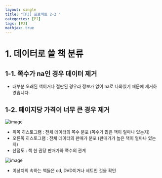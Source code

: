 ```yaml
---
layout: single
title: "[PJ] 프로젝트 2-2 "
categories: [PJ]
tags: [PJ]
mathjax: true
---
```


# 1. 데이터로 쓸 책 분류

## 1-1. 쪽수가 na인 경우 데이터 제거

- 대부분 오래된 책이거나 절판된 경우라 정보가 없어 na로 나와있기 때문에 제거하였습니다.

## 1-2. 페이지당 가격이 너무 큰 경우 제거


![image](https://github.com/user-attachments/assets/ae92b2ac-c1ef-468b-b0bb-c18331ef0bb6)

- 위쪽 히스토그램 : 전체 데이터의 쪽수 분포 (쪽수가 많은 책이 얼마나 있는지)
- 오른쪽 히스토그램 : 전체 데이터의 판매가 분포 (판매가가 높은 책이 얼마나 있는지)
- 산점도 : 책 한 권당 판매가와 쪽수의 관계

![image](https://github.com/user-attachments/assets/0b4ed6f7-87c7-4ddb-989c-e40a0ce68423)

- 이상치의 속하는 책들은 cd, DVD이거나 세트인 것을 확인


